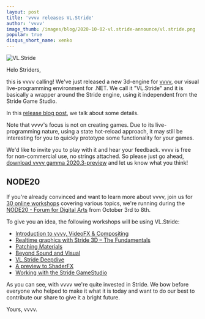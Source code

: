 ```yaml
---
layout: post
title: 'vvvv releases VL.Stride'
author: 'vvvv'
image_thumb: /images/blog/2020-10-02-vl.stride-announce/vl.stride.png
popular: true
disqus_short_name: xenko
---
```


![VL.Stride](/images/blog/2020-10-02-vl.stride-announce/vl.stride.png)

Helo Striders,

this is vvvv calling! We've just released a new 3d-engine for [vvvv](http://visualprogramming.net), our visual live-programming environment for .NET. We call it "VL.Stride" and it is basically a wrapper around the Stride engine, using it independent from the Stride Game Studio. 

In this [release blog post](https://vvvv.org/blog/vl.stride-for-evvvveryone), we talk about some details.

Note that vvvv's focus is not on creating games. Due to its live-programming nature, using a state hot-reload approach, it may still be interesting for you to quickly prototype some functionality for your games.

We'd like to invite you to play with it and hear your feedback. vvvv is free for non-commercial use, no strings attached. So please just go ahead, [download vvvv gamma 2020.3-preview](http://visualprogramming.net/) and let us know what you think!

## NODE20
If you're already convinced and want to learn more about vvvv, join us for [30 online workshops](https://20.nodeforum.org/program/workshops/) covering various topics, we're running during the [NODE20 - Forum for Digital Arts](https://20.nodeforum.org/) from October 3rd to 8th.

To give you an idea, the following workshops will be using VL.Stride:

- [Introduction to vvvv, VideoFX & Compositing](https://20.nodeforum.org/program/?lectureId=Jb1dpKqvOVzARBsfv8h)
- [Realtime graphics with Stride 3D – The Fundamentals](https://20.nodeforum.org/program/?lectureId=fdmYwsGOetD3L7Vs7Iph)
- [Patching Materials](https://20.nodeforum.org/program/?lectureId=fzhQkCecOIp6kU6WsLiO)
- [Beyond Sound and Visual](https://20.nodeforum.org/program/?lectureId=nO7aO8hdYv14R1PiBPBp)
- [VL.Stride Deepdive](https://20.nodeforum.org/program/?lectureId=NNA9Lhd4ICiw6VIzlFAr)
- [A preview to ShaderFX](https://20.nodeforum.org/program/?lectureId=N02FO8JjRyk1TbJyw819)
- [Working with the Stride GameStudio](https://20.nodeforum.org/program/?lectureId=RVC2tTBN3u4EXgGc8x5W)

As you can see, with vvvv we're quite invested in Stride. We bow before everyone who helped to make it what it is today and want to do our best to contribute our share to give it a bright future. 

Yours, 
vvvv.
